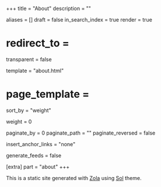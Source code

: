 +++
title = "About"
description = ""

aliases = []
draft = false
in_search_index = true
render = true
# redirect_to =
transparent = false

template = "about.html"
# page_template =

sort_by = "weight"

weight = 0

paginate_by = 0
paginate_path = ""
paginate_reversed = false

insert_anchor_links = "none"

generate_feeds = false

[extra]
part = "about"
+++

This is a static site generated with [Zola](https://www.getzola.org) using [Sol](https://github.com/henrisota/sol) theme.
